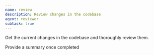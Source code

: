 ```yaml
---
name: review 
description: Review changes in the codebase
agent: reviewer
subtask: true
---
```


Get the current changes in the codebase and thoroughly review them.

Provide a summary once completed
